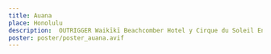 ```yaml
---
title: Auana
place: Honolulu
description:  OUTRIGGER Waikīkī Beachcomber Hotel y Cirque du Soleil Entertainment Group se han asociado para traer un espectáculo nuevo y exclusivo a Hawái. 
poster: poster/poster_auana.avif
---
```

